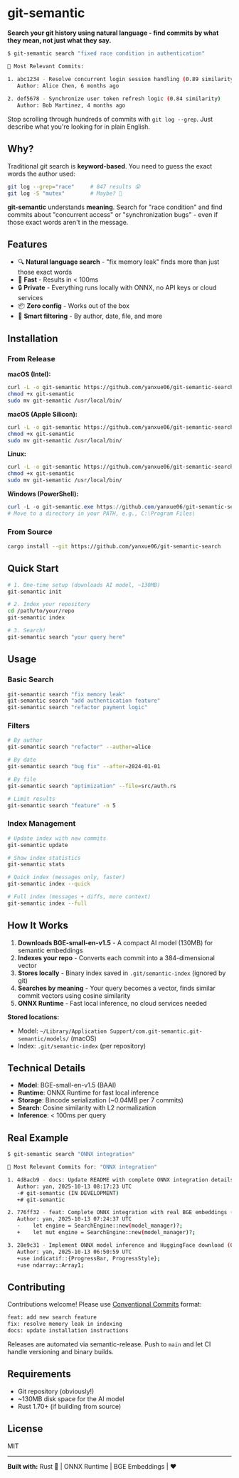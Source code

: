 # git-semantic

**Search your git history using natural language - find commits by what they mean, not just what they say.**

```bash
$ git-semantic search "fixed race condition in authentication"

🎯 Most Relevant Commits:

1. abc1234 - Resolve concurrent login session handling (0.89 similarity)
   Author: Alice Chen, 6 months ago
   
2. def5678 - Synchronize user token refresh logic (0.84 similarity)
   Author: Bob Martinez, 4 months ago
```

Stop scrolling through hundreds of commits with `git log --grep`. Just describe what you're looking for in plain English.

## Why?

Traditional git search is **keyword-based**. You need to guess the exact words the author used:

```bash
git log --grep="race"     # 847 results 😵
git log -S "mutex"        # Maybe? 🤷
```

**git-semantic** understands **meaning**. Search for "race condition" and find commits about "concurrent access" or "synchronization bugs" - even if those exact words aren't in the message.

## Features

- 🔍 **Natural language search** - "fix memory leak" finds more than just those exact words
- 🚀 **Fast** - Results in < 100ms
- 🔒 **Private** - Everything runs locally with ONNX, no API keys or cloud services
- 📦 **Zero config** - Works out of the box
- 🎯 **Smart filtering** - By author, date, file, and more

## Installation

### From Release 

**macOS (Intel):**
```bash
curl -L -o git-semantic https://github.com/yanxue06/git-semantic-search/releases/latest/download/git-semantic-macos-x86_64
chmod +x git-semantic
sudo mv git-semantic /usr/local/bin/
```

**macOS (Apple Silicon):**
```bash
curl -L -o git-semantic https://github.com/yanxue06/git-semantic-search/releases/latest/download/git-semantic-macos-arm64
chmod +x git-semantic
sudo mv git-semantic /usr/local/bin/
```

**Linux:**
```bash
curl -L -o git-semantic https://github.com/yanxue06/git-semantic-search/releases/latest/download/git-semantic-linux-x86_64
chmod +x git-semantic
sudo mv git-semantic /usr/local/bin/
```

**Windows (PowerShell):**
```powershell
curl -L -o git-semantic.exe https://github.com/yanxue06/git-semantic-search/releases/latest/download/git-semantic-windows-x86_64.exe
# Move to a directory in your PATH, e.g., C:\Program Files\
```

### From Source

```bash
cargo install --git https://github.com/yanxue06/git-semantic-search
```

## Quick Start

```bash
# 1. One-time setup (downloads AI model, ~130MB)
git-semantic init

# 2. Index your repository
cd /path/to/your/repo
git-semantic index

# 3. Search!
git-semantic search "your query here"
```

## Usage

### Basic Search

```bash
git-semantic search "fix memory leak"
git-semantic search "add authentication feature"
git-semantic search "refactor payment logic"
```

### Filters

```bash
# By author
git-semantic search "refactor" --author=alice

# By date
git-semantic search "bug fix" --after=2024-01-01

# By file
git-semantic search "optimization" --file=src/auth.rs

# Limit results
git-semantic search "feature" -n 5
```

### Index Management

```bash
# Update index with new commits
git-semantic update

# Show index statistics
git-semantic stats

# Quick index (messages only, faster)
git-semantic index --quick

# Full index (messages + diffs, more context)
git-semantic index --full
```

## How It Works

1. **Downloads BGE-small-en-v1.5** - A compact AI model (130MB) for semantic embeddings
2. **Indexes your repo** - Converts each commit into a 384-dimensional vector
3. **Stores locally** - Binary index saved in `.git/semantic-index` (ignored by git)
4. **Searches by meaning** - Your query becomes a vector, finds similar commit vectors using cosine similarity
5. **ONNX Runtime** - Fast local inference, no cloud services needed

**Stored locations:**
- Model: `~/Library/Application Support/com.git-semantic.git-semantic/models/` (macOS)
- Index: `.git/semantic-index` (per repository)

## Technical Details

- **Model**: BGE-small-en-v1.5 (BAAI)
- **Runtime**: ONNX Runtime for fast local inference
- **Storage**: Bincode serialization (~0.04MB per 7 commits)
- **Search**: Cosine similarity with L2 normalization
- **Inference**: < 100ms per query

## Real Example

```bash
$ git-semantic search "ONNX integration"

🎯 Most Relevant Commits for: "ONNX integration"

1. 4d8acb9 - docs: Update README with complete ONNX integration details (0.73 similarity)
   Author: yan, 2025-10-13 08:17:23 UTC
   -# git-semantic (IN DEVELOPMENT)
   +# git-semantic

2. 776ff32 - feat: Complete ONNX integration with real BGE embeddings (0.73 similarity)
   Author: yan, 2025-10-13 07:24:37 UTC
   -    let engine = SearchEngine::new(model_manager)?;
   +    let mut engine = SearchEngine::new(model_manager)?;

3. 28e9c31 - Implement ONNX model inference and HuggingFace download (0.69 similarity)
   Author: yan, 2025-10-13 06:50:59 UTC
   +use indicatif::{ProgressBar, ProgressStyle};
   +use ndarray::Array1;
```

## Contributing

Contributions welcome! Please use [Conventional Commits](https://www.conventionalcommits.org/) format:

```bash
feat: add new search feature
fix: resolve memory leak in indexing
docs: update installation instructions
```

Releases are automated via semantic-release. Push to `main` and let CI handle versioning and binary builds.

## Requirements

- Git repository (obviously!)
- ~130MB disk space for the AI model
- Rust 1.70+ (if building from source)

## License

MIT

---

**Built with:** Rust 🦀 | ONNX Runtime | BGE Embeddings | ❤️
